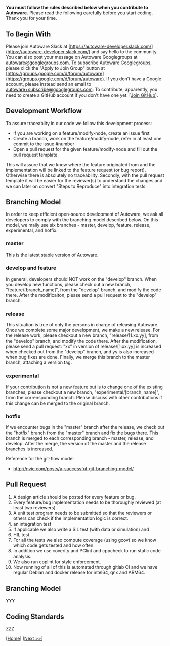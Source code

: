 **You must follow the rules described below when you contribute to Autoware.**
Please read the following carefully before you start coding.
Thank you for your time.

## To Begin With

Please join Autoware Slack at [https://autoware-developer.slack.com/](https://autoware-developer.slack.com/) and say hello to the community. You can also post your message on Autoware Googlegroups at [autoware@googlegroups.com](mailto:autoware@googlegroups.com). To subscribe Autoware Googlegroups, please click the "Apply to Join Group" button at [https://groups.google.com/d/forum/autoware](https://groups.google.com/d/forum/autoware). If you don't have a Google account, please instead send an email to [autoware+subscribe@googlegroups.com](mailto:autoware+subscribe@googlegroups.com). To contribute, apparently, you need to create a GitHub account if you don't have one yet: [[Join GitHub](https://github.com/join)].

## Development Workflow

To assure traceablity in our code we follow this development process:
* If you are working on a feature/modify-node, create an issue first
* Create a branch, work on the feature/modify-node, refer in at least one commit to the issue #number
* Open a pull request for the given feature/modify-node and fill out the pull request template. 

This will assure that we know where the feature originated from and the implementation will be linked to the feature request (or bug report). Otherwise there is absolutely no traceability.
Secondly, with the pull request template it will be easier for the reviewer(s) to understand the changes and we can later on convert "Steps to Reproduce" into integration tests.

## Branching Model

In order to keep efficient open-source development of Autoware, we ask all developers to comply with the branching model described below.
On this model, we maily use six branches - master, develop, feature, release, experimental, and hotfix.

### master

This is the latest stable version of Autoware.

### develop and feature

In general, developers should NOT work on the "develop" branch.
When you develop new functions, please check out a new branch, "feature/[branch_name]", from the "develop" branch, and modify the code there.
After the modificaiton, please send a pull request to the "develop" branch.

### release

This situation is true of only the persons in charge of releasing Autoware.
Once we complete some major development, we make a new release.
For the release work, please checkout a new branch, "release/[1.xx.yy], from the "develop" branch, and modify the code there.
After the modification, please send a pull request: "xx" in version of release/[1.xx.yy] is increased when checked out from the "develop" branch, and yy is also increased when bug fixes are done.
Finally, we merge this branch to the master branch, attaching a version tag.

### experimental

If your contribution is not a new feature but is to change one of the existing branches, please checkout a new branch, "experimental/[branch_name]", from the corrensponding branch. Please discuss with other contributions if this change can be merged to the original branch.

### hotfix

If we encounter bugs in the "master" branch after the release, we check out the "hotfix" branch from the "master" branch and fix the bugs there.
This branch is merged to each corresponding branch - master, release, and develop.
After the merge, the version of the master and the release branches is increased.

Reference for the git-flow model
- http://nvie.com/posts/a-successful-git-branching-model/

## Pull Request

1. A design article should be posted for every feature or bug. 
1. Every feature/bug implementation needs to be thoroughly reviewed (at least two reviewers).
1. A unit test program needs to be submitted so that the reviewers or others can check if the implementation logic is correct.
1. an integration test  
4. If applicable we also write a SIL test (with data or simulation) and 
5. HIL test. 
6. For all the tests we also compute coverage (using gcov) so we know which code gets tested and how often. 
7. In addition we use coverity and PClint and cppcheck to run static code analysis. 
8. We also run cpplint for style enforcement. 
9. Now running of all of this is automated through gitlab CI and we have regular Debian and docker release for intel64, qnx and ARM64.

## Branching Model

YYY

## Coding Standards

ZZZ

[[Home](https://github.com/CPFL/Autoware/wiki/)]
[[Next >>](https://github.com/CPFL/Autoware/wiki/Installation)]